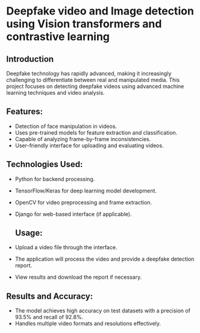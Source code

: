 # Deepfake video and Image detection using Vision transformers and contrastive learning
## Introduction
Deepfake technology has rapidly advanced, making it increasingly challenging to differentiate
between real and manipulated media.
This project focuses on detecting deepfake videos using advanced machine learning techniques
and video analysis.

## Features:
- Detection of face manipulation in videos.
- Uses pre-trained models for feature extraction and classification.
- Capable of analyzing frame-by-frame inconsistencies.
- User-friendly interface for uploading and evaluating videos.
## Technologies Used:
- Python for backend processing.
- TensorFlow/Keras for deep learning model development.
- OpenCV for video preprocessing and frame extraction.
- Django for web-based interface (if applicable).

  ## Usage:
- Upload a video file through the interface.
- The application will process the video and provide a deepfake detection report.
- View results and download the report if necessary.
 ## Results and Accuracy:
- The model achieves high accuracy on test datasets with a precision of 93.5% and recall of 92.8%.
- Handles multiple video formats and resolutions effectively.

  
